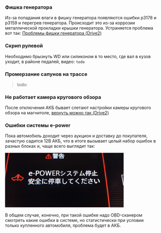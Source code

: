 ### Фишка генератора

Из-за попадания влаги в фишку генератора появляются ошибки р3178 и р3159 и перегрев генератора. Происходит это из-за коррозии металлической прокладки крышки генератора. Устраняется проблема вот так: [<i class="fa fa-external-link" aria-hidden="true"></i> Проблемы фишки генератора (Drive2)](https://www.drive2.ru/l/610732805692868874/)

### Скрип рулевой

Необходимо брызнуть WD или силиконом в то место, где вал в кузов уходит, в районе педалей, видео: `todo`

### Промерзание сапунов на трассе

> todo:

### Не работает камера кругового обзора

После отключения АКБ бывает слетают настройки камеры кругового обзора на магнитоле, [<i class="fa fa-external-link" aria-hidden="true"></i> вернуть можно так (Drive2)](https://www.drive2.ru/l/614341952611045987/)

### Ошибки системы e-power

Пока автомобиль доходит через аукцион и доставку до покупателя, зачастую садится 12В АКБ, что в итоге вызывает целый набор ошибок в разных блоках и, чаще всего выглядит так:

<img src="/assets/content/epower_error.jpg" height="180" alt=""/>

В общем случае, конечно, при такой ошибке надо OBD-сканером смотреть какие ошибки в системе, но статистически при условии только купленного автомобиля, проблема будет в АКБ. 
